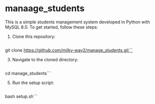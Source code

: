 # manaage_students

This is a simple students management system developed in Python with MySQL 8.0. To get started, follow these steps:

1. Clone this repository:
   ```bash
  git clone https://github.com/milky-way2/manage_students.git```

3. Navigate to the cloned directory:
   ```bash
  cd manage_students```

5. Run the setup script:
   ```bash
  bash setup.sh```

